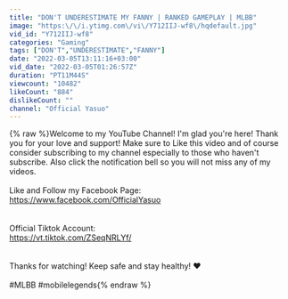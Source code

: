 ```yaml
---
title: "DON'T UNDERESTIMATE MY FANNY | RANKED GAMEPLAY | MLBB"
image: "https:\/\/i.ytimg.com\/vi\/Y712IIJ-wf8\/hqdefault.jpg"
vid_id: "Y712IIJ-wf8"
categories: "Gaming"
tags: ["DON'T","UNDERESTIMATE","FANNY"]
date: "2022-03-05T13:11:16+03:00"
vid_date: "2022-03-05T01:26:57Z"
duration: "PT11M44S"
viewcount: "10482"
likeCount: "884"
dislikeCount: ""
channel: "Official Yasuo"
---
```

{% raw %}Welcome to my YouTube Channel! I'm glad you're here! Thank you for your love and support! Make sure to Like this video and of course consider subscribing to my channel especially to those who haven't subscribe. Also click the notification bell so you will not miss any of my videos. <br /><br />Like and Follow my Facebook Page:<br /><a rel="nofollow" target="blank" href="https://www.facebook.com/OfficialYasuo">https://www.facebook.com/OfficialYasuo</a><br /><br /><br />Official Tiktok Account:<br /><a rel="nofollow" target="blank" href="https://vt.tiktok.com/ZSeqNRLYf/">https://vt.tiktok.com/ZSeqNRLYf/</a><br /><br /><br />Thanks for watching! Keep safe and stay healthy! ❤️<br /><br />#MLBB #mobilelegends{% endraw %}
